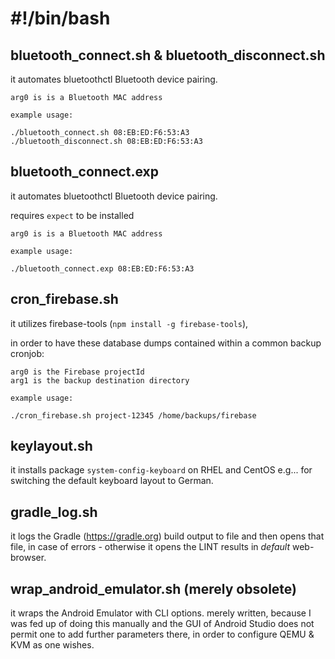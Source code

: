 # #!/bin/bash

## bluetooth_connect.sh & bluetooth_disconnect.sh
it automates bluetoothctl Bluetooth device pairing.

    arg0 is is a Bluetooth MAC address
    
    example usage:
    
    ./bluetooth_connect.sh 08:EB:ED:F6:53:A3
    ./bluetooth_disconnect.sh 08:EB:ED:F6:53:A3

## bluetooth_connect.exp
it automates bluetoothctl Bluetooth device pairing.

requires `expect` to be installed

    arg0 is is a Bluetooth MAC address
    
    example usage:
    
    ./bluetooth_connect.exp 08:EB:ED:F6:53:A3

## cron_firebase.sh
it utilizes firebase-tools (`npm install -g firebase-tools`),

in order to have these database dumps contained within a common backup cronjob:

    arg0 is the Firebase projectId
    arg1 is the backup destination directory
    
    example usage:
    
    ./cron_firebase.sh project-12345 /home/backups/firebase


## keylayout.sh
it installs package `system-config-keyboard` on RHEL and CentOS
e.g... for switching the default keyboard layout to German.

## gradle_log.sh
it logs the Gradle (https://gradle.org) build output to file and then opens that file, in case of errors -
otherwise it opens the LINT results in *default* web-browser.

## wrap_android_emulator.sh (merely obsolete)
it wraps the Android Emulator with CLI options.
merely written, because I was fed up of doing this manually and
the GUI of Android Studio does not permit one to add further parameters
there, in order to configure QEMU & KVM as one wishes.
